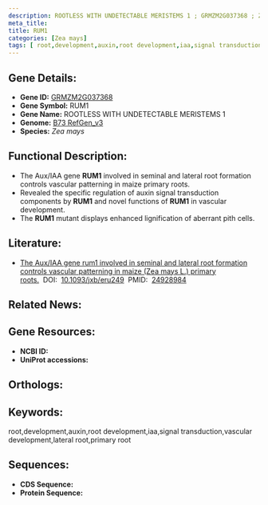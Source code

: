 ```yaml
---
description: ROOTLESS WITH UNDETECTABLE MERISTEMS 1 ; GRMZM2G037368 ; Zea mays
meta_title:
title: RUM1
categories: [Zea mays]
tags: [ root,development,auxin,root development,iaa,signal transduction,vascular development,lateral root,primary root ]
---
```


## Gene Details:
- **Gene ID:**	[GRMZM2G037368]()
- **Gene Symbol:** RUM1
- **Gene Name:** ROOTLESS WITH UNDETECTABLE MERISTEMS 1
- **Genome:** [B73 RefGen_v3]()
- **Species:** *Zea mays*

## Functional Description:
   - The Aux/IAA gene **RUM1** involved in seminal and lateral root formation controls vascular patterning in maize primary roots.
   - Revealed the specific regulation of auxin signal transduction components by **RUM1** and novel functions of **RUM1** in vascular development.
   - The **RUM1** mutant displays enhanced lignification of aberrant pith cells.

## Literature:
   - [The Aux/IAA gene rum1 involved in seminal and lateral root formation controls vascular patterning in maize (Zea mays L.) primary roots.]( https://academic.oup.com/jxb/article/65/17/4919/557377?login=true)&nbsp;&nbsp;DOI:&nbsp;&nbsp;[10.1093/jxb/eru249](https://academic.oup.com/jxb/article/65/17/4919/557377?login=true)&nbsp;&nbsp;PMID:&nbsp;&nbsp;[24928984](https://pubmed.ncbi.nlm.nih.gov/24928984/)

## Related News:

## Gene Resources:
- **NCBI ID:** [](https://www.ncbi.nlm.nih.gov/gene/?term=)
- **UniProt accessions:** [](https://www.uniprot.org/uniprotkb//entry)

## Orthologs:

## Keywords:
root,development,auxin,root development,iaa,signal transduction,vascular development,lateral root,primary root

## Sequences:
- **CDS Sequence:**
- **Protein Sequence:**
